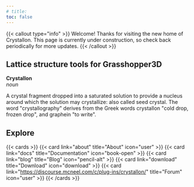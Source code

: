 ```yaml
---
# title: 
toc: false
---
```


{{< callout type="info" >}}
  Welcome! Thanks for visiting the new home of Crystallon. This page is currently under construction, so check back periodically for more updates.
{{< /callout >}}

## Lattice structure tools for Grasshopper3D

**Crystallon**  
_noun_

A crystal fragment dropped into a saturated solution to provide a nucleus around which the solution may crystallize: also called seed crystal. The word "crystallography" derives from the Greek words crystallon "cold drop, frozen drop", and graphein "to write".

## Explore

{{< cards >}}
  {{< card link="about" title="About" icon="user" >}}
  {{< card link="docs" title="Documentation" icon="book-open" >}}
  {{< card link="blog" title="Blog" icon="pencil-alt" >}}
  {{< card link="download" title="Download" icon="download" >}}
  {{< card link="https://discourse.mcneel.com/c/plug-ins/crystallon/" title="Forum" icon="user" >}}
{{< /cards >}}
